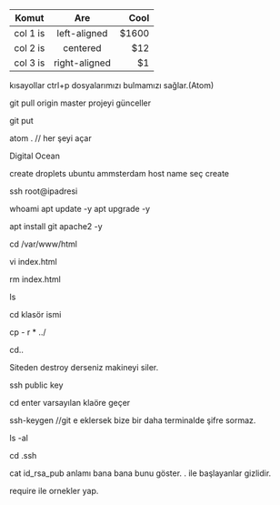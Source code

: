 | Komut  |      Are      |  Cool |
|----------|:-------------:|------:|
| col 1 is |  left-aligned | $1600 |
| col 2 is |    centered   |   $12 |
| col 3 is | right-aligned |    $1 |

kısayollar ctrl+p dosyalarımızı bulmamızı sağlar.(Atom)

git pull origin master  projeyi günceller

git put

atom . // her şeyi açar

Digital Ocean

create droplets ubuntu  ammsterdam host name seç create

ssh root@ipadresi

whoami
apt update -y
apt upgrade -y

apt install git apache2 -y

cd /var/www/html

vi index.html

rm index.html

ls

cd klasör ismi

cp - r * ../

cd..

Siteden destroy derseniz makineyi siler.

ssh public key

cd enter varsayılan klaöre geçer

ssh-keygen //git e eklersek bize bir daha terminalde şifre sormaz.

ls -al

cd .ssh

cat id_rsa_pub anlamı bana bana bunu göster.
. ile başlayanlar gizlidir.


require ile ornekler yap.
